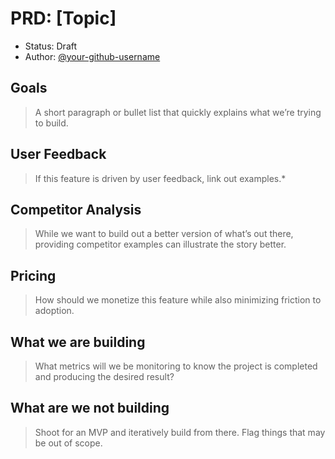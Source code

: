 <!--- 
Instructions:

* cp 000-template.md 001-feature.md
* Make changes to 001-feature.md and open a pull request.
* Share the pull request with the team in slack asking for feedback.
* Set up a sync meeting to go over the feedback.
* After meeting, update Status -> "Accepted" or "Rejected"
-->

# PRD: [Topic]

* Status: Draft
* Author: [@your-github-username](https://github.com/your-github-username)


## Goals

> A short paragraph or bullet list that quickly explains what we’re trying to build.

## User Feedback

> If this feature is driven by user feedback, link out examples.*

## Competitor Analysis

> While we want to build out a better version of what’s out there, providing competitor examples can illustrate the story better.

## Pricing

> How should we monetize this feature while also minimizing friction to adoption.

## What we are building

> What metrics will we be monitoring to know the project is completed and producing the desired result?

## What are we not building

> Shoot for an MVP and iteratively build from there. Flag things that may be out of scope.